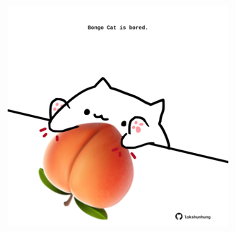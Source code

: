 <!-- built at 27/01/2022, 23:01:28 UTC -->
<p align="center">
  <img width="500" height="500" src="./ReadmeImage.svg">
</p>
